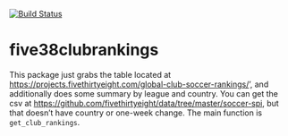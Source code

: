 <!-- README.md is generated from README.Rmd. Please edit that file -->
[![Build
Status](https://travis-ci.org/m-clark/tidyext.svg?branch=master)](https://travis-ci.org/m-clark/five38clubrankings)

five38clubrankings
==================

This package just grabs the table located at
<https://projects.fivethirtyeight.com/global-club-soccer-rankings/>’,
and additionally does some summary by league and country. You can get
the csv at
<https://github.com/fivethirtyeight/data/tree/master/soccer-spi>, but
that doesn’t have country or one-week change. The main function is
`get_club_rankings`.
